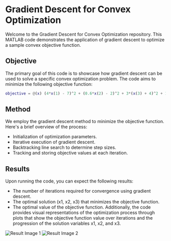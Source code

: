 # Gradient Descent for Convex Optimization

Welcome to the Gradient Descent for Convex Optimization repository. This MATLAB code demonstrates the application of gradient descent to optimize a sample convex objective function. 

## Objective

The primary goal of this code is to showcase how gradient descent can be used to solve a specific convex optimization problem. The code aims to minimize the following objective function:

```matlab
objective = @(x) (4*x(1) - 7)^2 + (0.6*x(2) - 2)^2 + 3*(x(3) + 4)^2 + 12;
```
## Method
We employ the gradient descent method to minimize the objective function. Here's a brief overview of the process:

- Initialization of optimization parameters.
- Iterative execution of gradient descent.
- Backtracking line search to determine step sizes.
- Tracking and storing objective values at each iteration.


## Results
Upon running the code, you can expect the following results:

- The number of iterations required for convergence using gradient descent.
- The optimal solution (x1, x2, x3) that minimizes the objective function.
- The optimal value of the objective function.
Additionally, the code provides visual representations of the optimization process through plots that show the objective function value over iterations and the progression of the solution variables x1, x2, and x3.

![Result Image 1](https://github.com/yourusername/yourrepository/raw/main/images/result1.png)
![Result Image 2](https://github.com/yourusername/yourrepository/raw/main/images/result2.png)


